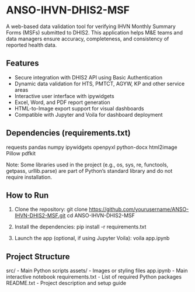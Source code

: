 ANSO-IHVN-DHIS2-MSF
====================

A web-based data validation tool for verifying IHVN Monthly Summary Forms (MSFs) submitted to DHIS2. This application helps M&E teams and data managers ensure accuracy, completeness, and consistency of reported health data.

Features
--------
- Secure integration with DHIS2 API using Basic Authentication
- Dynamic data validation for HTS, PMTCT, AGYW, KP and other service areas
- Interactive user interface with ipywidgets
- Excel, Word, and PDF report generation
- HTML-to-Image export support for visual dashboards
- Compatible with Jupyter and Voila for dashboard deployment

Dependencies (requirements.txt)
-------------------------------
requests
pandas
numpy
ipywidgets
openpyxl
python-docx
html2image
Pillow
pdfkit

Note: Some libraries used in the project (e.g., os, sys, re, functools, getpass, urllib.parse) are part of Python’s standard library and do not require installation.

How to Run
----------
1. Clone the repository:
   git clone https://github.com/yourusername/ANSO-IHVN-DHIS2-MSF.git
   cd ANSO-IHVN-DHIS2-MSF

2. Install the dependencies:
   pip install -r requirements.txt

3. Launch the app (optional, if using Jupyter Voila):
   voila app.ipynb

Project Structure
-----------------
src/                  - Main Python scripts
assets/               - Images or styling files
app.ipynb             - Main interactive notebook
requirements.txt      - List of required Python packages
README.txt            - Project description and setup guide
